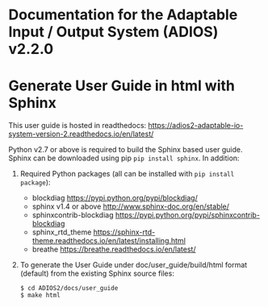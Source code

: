 # Documentation for the Adaptable Input / Output System (ADIOS) v2.2.0

# Generate User Guide in html with Sphinx

This user guide is hosted in readthedocs: https://adios2-adaptable-io-system-version-2.readthedocs.io/en/latest/
 
Python v2.7 or above is required to build the Sphinx based user guide. Sphinx can be downloaded using pip `pip install sphinx`. In addition:

1. Required Python packages (all can be installed with `pip install package`):
	* blockdiag https://pypi.python.org/pypi/blockdiag/
	* sphinx v1.4 or above http://www.sphinx-doc.org/en/stable/
	* sphinxcontrib-blockdiag https://pypi.python.org/pypi/sphinxcontrib-blockdiag
	* sphinx_rtd_theme https://sphinx-rtd-theme.readthedocs.io/en/latest/installing.html
	* breathe https://breathe.readthedocs.io/en/latest/
	
2. To generate the User Guide under doc/user_guide/build/html format (default) from the existing Sphinx source files:
	
	```
	$ cd ADIOS2/docs/user_guide 
	$ make html
	```
